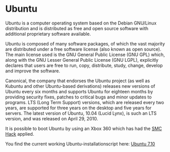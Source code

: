 # Ubuntu

Ubuntu is a computer operating system based on the Debian GNU/Linux
distribution and is distributed as free and open source software with
additional proprietary software available.

Ubuntu is composed of many software packages, of which the vast majority
are distributed under a free software license (also known as open
source). The main license used is the GNU General Public License (GNU
GPL) which, along with the GNU Lesser General Public License (GNU LGPL),
explicitly declares that users are free to run, copy, distribute, study,
change, develop and improve the software.

Canonical, the company that endorses the Ubuntu project (as well as
Kubuntu and other Ubuntu-based derivations) releases new versions of
Ubuntu every six months and supports Ubuntu for eighteen months by
providing security fixes, patches to critical bugs and minor updates to
programs. LTS (Long Term Support) versions, which are released every two
years, are supported for three years on the desktop and five years for
servers. The latest version of Ubuntu, 10.04 (Lucid Lynx), is such an
LTS version, and was released on April 29, 2010.

It is possible to boot Ubuntu by using an Xbox 360 which has had the
[SMC Hack](../../..//Hacks/SMC_Hack.md) applied.

You find the current working Ubuntu-installationscript here:
[Ubuntu 7.10](./7_10.md)


